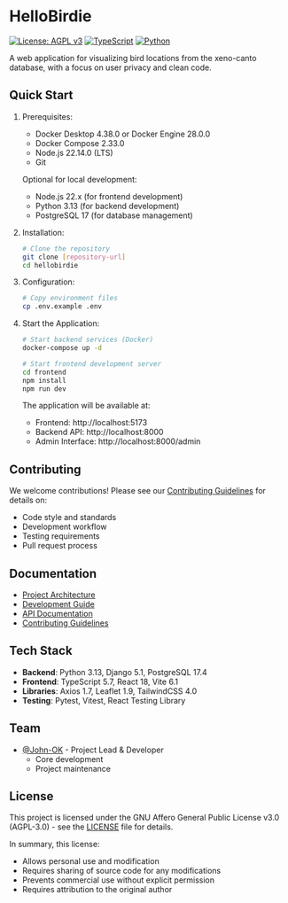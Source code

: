 # HelloBirdie

[![License: AGPL v3](https://img.shields.io/badge/License-AGPL%20v3-blue.svg)](https://www.gnu.org/licenses/agpl-3.0)
[![TypeScript](https://img.shields.io/badge/TypeScript-5.7-blue)](https://www.typescriptlang.org/)
[![Python](https://img.shields.io/badge/Python-3.13-blue)](https://www.python.org/)

A web application for visualizing bird locations from the xeno-canto database, with a focus on user privacy and clean code.

## Quick Start

1. Prerequisites:

   - Docker Desktop 4.38.0 or Docker Engine 28.0.0
   - Docker Compose 2.33.0
   - Node.js 22.14.0 (LTS)
   - Git

   Optional for local development:
   - Node.js 22.x (for frontend development)
   - Python 3.13 (for backend development)
   - PostgreSQL 17 (for database management)

2. Installation:

   ```bash
   # Clone the repository
   git clone [repository-url]
   cd hellobirdie
   ```

3. Configuration:

   ```bash
   # Copy environment files
   cp .env.example .env
   ```

4. Start the Application:

   ```bash
   # Start backend services (Docker)
   docker-compose up -d

   # Start frontend development server
   cd frontend
   npm install
   npm run dev
   ```

   The application will be available at:
   - Frontend: http://localhost:5173
   - Backend API: http://localhost:8000
   - Admin Interface: http://localhost:8000/admin

## Contributing

We welcome contributions! Please see our [Contributing Guidelines](CONTRIBUTING.md) for details on:

- Code style and standards
- Development workflow
- Testing requirements
- Pull request process

## Documentation

- [Project Architecture](/docs/architecture/system-overview.md)
- [Development Guide](/docs/setup/development-environment.md)
- [API Documentation](/docs/api/endpoints.md)
- [Contributing Guidelines](CONTRIBUTING.md)

## Tech Stack

- **Backend**: Python 3.13, Django 5.1, PostgreSQL 17.4
- **Frontend**: TypeScript 5.7, React 18, Vite 6.1
- **Libraries**: Axios 1.7, Leaflet 1.9, TailwindCSS 4.0
- **Testing**: Pytest, Vitest, React Testing Library

## Team

- [@John-OK](https://github.com/John-OK) - Project Lead & Developer
  - Core development
  - Project maintenance

## License

This project is licensed under the GNU Affero General Public License v3.0 (AGPL-3.0) - see the [LICENSE](LICENSE) file for details.

In summary, this license:

- Allows personal use and modification
- Requires sharing of source code for any modifications
- Prevents commercial use without explicit permission
- Requires attribution to the original author

<!-- TODO: Review missing items in DOCUMENTATION_TODO.md -->
